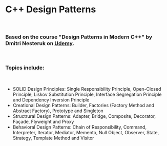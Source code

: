<h1>C++ Design Patterns</h1>

<br>

<h3>
Based on the course "Design Patterns in Modern C++" by Dmitri Nesteruk on <a href="https://www.udemy.com/course/patterns-cplusplus/">Udemy</a>.
</h3>

<br>

<h3>
Topics include:
</h3>

<br>

<ul>
<li>SOLID Design Principles: Single Responsibility Principle, Open-Closed Principle, Liskov Substitution Principle, Interface Segregation Principle and Dependency Inversion Principle</li>

<li>Creational Design Patterns: Builder, Factories (Factory Method and Abstract Factory), Prototype and Singleton</li>

<li>Structrural Design Patterns: Adapter, Bridge, Composite, Decorator, Façade, Flyweight and Proxy</li>

<li>Behavioral Design Patterns: Chain of Responsibility, Command, Interpreter, Iterator, Mediator, Memento, Null Object, Observer, State, Strategy, Template Method and Visitor</li>
</ul>